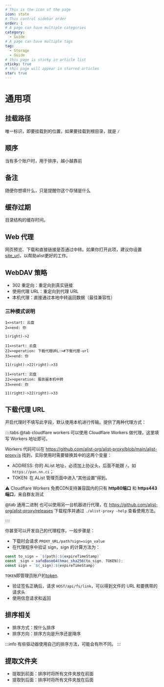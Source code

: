 ```yaml
---
# This is the icon of the page
icon: state
# This control sidebar order
order: 1
# A page can have multiple categories
category:
  - Guide
# A page can have multiple tags
tag:
  - Storage
  - Guide
# this page is sticky in article list
sticky: true
# this page will appear in starred articles
star: true
---
```


# 通用项

## 挂载路径

唯一标识，即要挂载到的位置，如果要挂载到根目录，就是 `/`

## 顺序

当有多个账户时，用于排序，越小越靠前

## 备注

随便你想填什么，只是提醒你这个存储是什么

## 缓存过期

目录结构的缓存时间。

## Web 代理

网页预览、下载和直接链接是否通过中转。如果你打开此项，建议你设置[site_url](../../config/configuration.md#site_url)，以帮助alist更好的工作。

## WebDAV 策略

- 302 重定向：重定向到真实链接
- 使用代理 URL：重定向到代理 URL
- 本机代理：直接通过本地中转返回数据（最佳兼容性）

### 三种模式说明
```flow
1=>start: 云盘
2=>end: 你
  
1(right)->2
```

```flow
11=>start: 云盘
22=>operation: 下载代理URL:>#下载代理-url
33=>end: 你
 
11(right)->22(right)->33
```

```flow
11=>start: 云盘
22=>operation: 服务器本机中转
33=>end: 你
 
11(right)->22(right)->33
```

## 下载代理 URL

开启代理时不填写此字段，默认使用本机进行传输。提供了两种代理方式：

::::tabs
@tab cloudflare workers
可以使用 Cloudflare Workers 做代理，这里填写 Workers 地址即可。

Workers 代码可以在 https://github.com/alist-org/alist-proxy/blob/main/alist-proxy.js 找到，实际使用时需要替换其中的这两个变量：

- ADDRESS: 你的 AList 地址，必须加上协议头，后面不能跟 `/`。如 `https://pan.nn.ci`；
- TOKEN: 在 AList 管理页面中进入“其他设置”得到。


:warning: Cloudflare Workers 免费CDN支持兼容国内的只有 **http80端口** 和 **https443端口**，来自群友测试


@tab 通用二进制
也可以使用另一台机器进行代理，在 https://github.com/alist-org/alist-proxy/releases 下载程序并通过 `./alist-proxy -help` 查看使用方法。

::::

你甚至可以开发自己的代理程序，一般步骤是：

- 下载时会请求 `PROXY_URL/path?sign=sign_value`
- 在代理程序中验证 sign，sign 的计算方法为：

```js
const to_sign = `${path}:${expireTimeStamp}`
const _sign = safeBase64(hmac_sha256(to_sign, TOKEN));
const sign = `${_sign}:${expireTimeStamp}`
```

`TOKEN`即管理员账户的[token](../../config/other.md#token).

- 验证签名正确后，请求 `HOST/api/fs/link`，可以得到文件的 URL 和要携带的请求头
- 使用信息请求和返回

## 排序相关

- 排序方式：按什么排序
- 排序方向：排序方向是升序还是降序

:::info
有些驱动器使用自己的排序方法，可能会有所不同。
:::

## 提取文件夹

- 提取到前面：排序时将所有文件夹放在前面
- 提取到后面：排序时将所有文件夹放在后面
